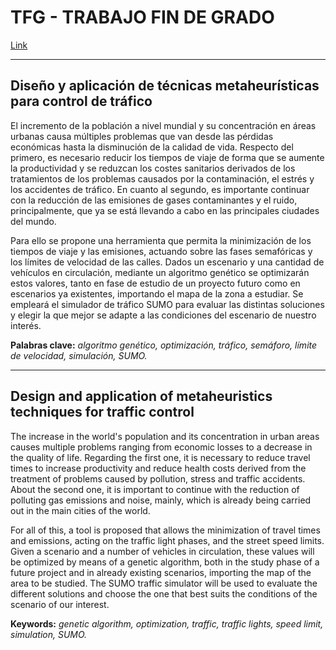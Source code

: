 # TFG - TRABAJO FIN DE GRADO


[Link](https://riunet.upv.es/handle/10251/188273)



<hr>



## Diseño y aplicación de técnicas metaheurísticas para control de tráfico


El incremento de la población a nivel mundial y su concentración en áreas urbanas causa múltiples problemas que van desde las pérdidas económicas hasta la disminución de la calidad de vida. Respecto del primero, es necesario reducir los tiempos de viaje de forma que se aumente la productividad y se reduzcan los costes sanitarios derivados de los tratamientos de los problemas causados por la contaminación, el estrés y los accidentes de tráfico. En cuanto al segundo, es importante continuar con la reducción de las emisiones de gases contaminantes y el ruido, principalmente, que ya se está llevando a cabo en las principales ciudades del mundo.

Para ello se propone una herramienta que permita la minimización de los tiempos de viaje y las emisiones, actuando sobre las fases semafóricas y los límites de velocidad de las calles. Dados un escenario y una cantidad de vehículos en circulación, mediante un algoritmo genético se optimizarán estos valores, tanto en fase de estudio de un proyecto futuro como en escenarios ya existentes, importando el mapa de la zona a estudiar. Se empleará el simulador de tráfico SUMO para evaluar las distintas soluciones y elegir la que mejor se adapte a las condiciones del escenario de nuestro interés.


**Palabras clave:** *algoritmo genético, optimización, tráfico, semáforo, límite de velocidad, simulación, SUMO.*



<hr>



## Design and application of metaheuristics techniques for traffic control

The increase in the world's population and its concentration in urban areas causes multiple problems ranging from economic losses to a decrease in the quality of life. Regarding the first one, it is necessary to reduce travel times to increase productivity and reduce health costs derived from the treatment of problems caused by pollution, stress and traffic accidents. About the second one, it is important to continue with the reduction of polluting gas emissions and noise, mainly, which is already being carried out in the main cities of the world.

For all of this, a tool is proposed that allows the minimization of travel times and emissions, acting on the traffic light phases, and the street speed limits. Given a scenario and a number of vehicles in circulation, these values will be optimized by means of a genetic algorithm, both in the study phase of a future project and in already existing scenarios, importing the map of the area to be studied. The SUMO traffic simulator will be used to evaluate the different solutions and choose the one that best suits the conditions of the scenario of our interest.


**Keywords:** *genetic algorithm, optimization, traffic, traffic lights, speed limit, simulation, SUMO.*
